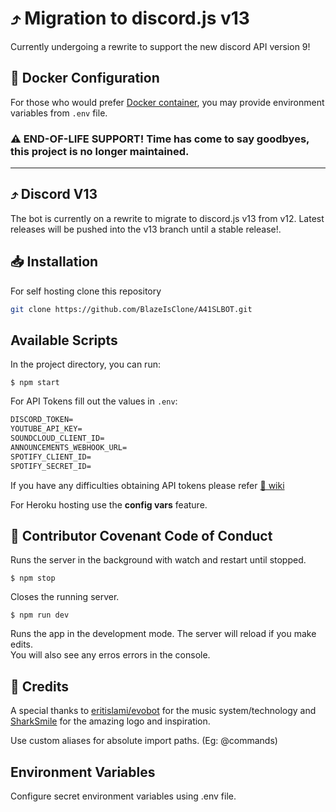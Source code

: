 # ⤴ Migration to discord.js v13

Currently undergoing a rewrite to support the new discord API version 9!


## 🐳 Docker Configuration

For those who would prefer [Docker container](https://hub.docker.com/repository/docker), you may provide environment variables from `.env` file.


### ⚠️ END-OF-LIFE SUPPORT! Time has come to say goodbyes, this project is no longer maintained.

<hr>

## ⤴ Discord V13

The bot is currently on a rewrite to migrate to discord.js v13 from v12. Latest releases will be pushed into the v13 branch until a stable release!.

## 📥 Installation

For self hosting clone this repository

```bash
git clone https://github.com/BlazeIsClone/A41SLBOT.git
```

## Available Scripts

In the project directory, you can run:

```shell
$ npm start
```

For API Tokens fill out the values in `.env`:

```markdown
DISCORD_TOKEN=
YOUTUBE_API_KEY=
SOUNDCLOUD_CLIENT_ID=
ANNOUNCEMENTS_WEBHOOK_URL=
SPOTIFY_CLIENT_ID=
SPOTIFY_SECRET_ID=
```
If you have any difficulties obtaining API tokens please refer
[📄 wiki](https://github.com/BlazeIsClone/A41SLBOT/wiki)

For Heroku hosting use the **config vars** feature.

## 👏 Contributor Covenant Code of Conduct


Runs the server in the background with watch and restart until stopped.

```shell
$ npm stop
```

Closes the running server.

```shell
$ npm run dev
```

Runs the app in the development mode. The server will reload if you make edits.\
You will also see any erros errors in the console.



## 💝 Credits

A special thanks to [eritislami/evobot](https://github.com/eritislami/evobot) for the music system/technology and [SharkSmile](https://github.com/sahaswin) for the amazing logo and inspiration.

Use custom aliases for absolute import paths. (Eg: @commands)

## Environment Variables

Configure secret environment variables using .env file.
